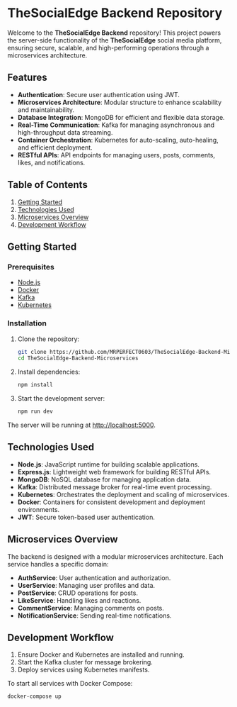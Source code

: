 
# TheSocialEdge Backend Repository

Welcome to the **TheSocialEdge Backend** repository! This project powers the server-side functionality of the **TheSocialEdge** social media platform, ensuring secure, scalable, and high-performing operations through a microservices architecture.

## Features
- **Authentication**: Secure user authentication using JWT.
- **Microservices Architecture**: Modular structure to enhance scalability and maintainability.
- **Database Integration**: MongoDB for efficient and flexible data storage.
- **Real-Time Communication**: Kafka for managing asynchronous and high-throughput data streaming.
- **Container Orchestration**: Kubernetes for auto-scaling, auto-healing, and efficient deployment.
- **RESTful APIs**: API endpoints for managing users, posts, comments, likes, and notifications.

## Table of Contents
1. [Getting Started](#getting-started)
2. [Technologies Used](#technologies-used)
3. [Microservices Overview](#microservices-overview)
4. [Development Workflow](#development-workflow)


## Getting Started

### Prerequisites
- [Node.js](https://nodejs.org/)
- [Docker](https://www.docker.com/)
- [Kafka](https://kafka.apache.org/)
- [Kubernetes](https://kubernetes.io/)

### Installation
1. Clone the repository:
   ```bash
   git clone https://github.com/MRPERFECT0603/TheSocialEdge-Backend-Microservices.git
   cd TheSocialEdge-Backend-Microservices
   ```
2. Install dependencies:
   ```bash
   npm install
   ```

3. Start the development server:
   ```bash
   npm run dev
   ```

The server will be running at [http://localhost:5000](http://localhost:5000).

## Technologies Used
- **Node.js**: JavaScript runtime for building scalable applications.
- **Express.js**: Lightweight web framework for building RESTful APIs.
- **MongoDB**: NoSQL database for managing application data.
- **Kafka**: Distributed message broker for real-time event processing.
- **Kubernetes**: Orchestrates the deployment and scaling of microservices.
- **Docker**: Containers for consistent development and deployment environments.
- **JWT**: Secure token-based user authentication.

## Microservices Overview
The backend is designed with a modular microservices architecture. Each service handles a specific domain:
- **AuthService**: User authentication and authorization.
- **UserService**: Managing user profiles and data.
- **PostService**: CRUD operations for posts.
- **LikeService**: Handling likes and reactions.
- **CommentService**: Managing comments on posts.
- **NotificationService**: Sending real-time notifications.

## Development Workflow
1. Ensure Docker and Kubernetes are installed and running.
2. Start the Kafka cluster for message brokering.
3. Deploy services using Kubernetes manifests.

To start all services with Docker Compose:
```bash
docker-compose up
```
